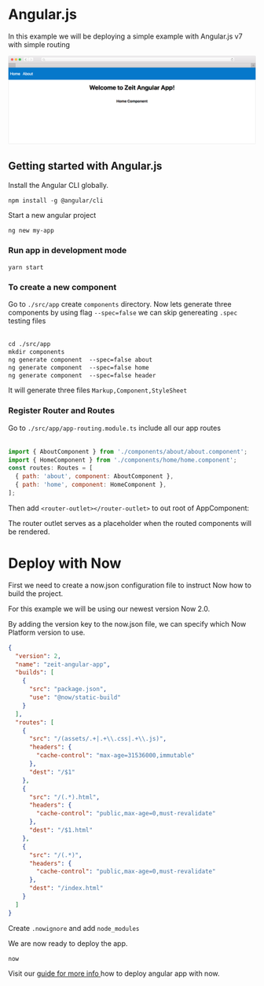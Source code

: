 # Angular.js

In this example we will be deploying a simple example with Angular.js v7 with simple routing

![App Sample](./sample/app-sample-safari.png)


## Getting started with Angular.js

Install the Angular CLI globally.

```
npm install -g @angular/cli
```

Start a new angular project

```
ng new my-app
```

### Run app in development mode

```
yarn start
```

### To create a new component

Go to `./src/app` create `components` directory. Now lets generate three components by using flag `--spec=false` we can skip genereating `.spec` testing files

```

cd ./src/app
mkdir components
ng generate component  --spec=false about
ng generate component  --spec=false home
ng generate component  --spec=false header

```

It will generate three files `Markup,Component,StyleSheet`

### Register Router and Routes

Go to `./src/app/app-routing.module.ts` include all our app routes

```js

import { AboutComponent } from './components/about/about.component';
import { HomeComponent } from './components/home/home.component';
const routes: Routes = [
  { path: 'about', component: AboutComponent },
  { path: 'home', component: HomeComponent },
];

```

Then add `<router-outlet></router-outlet>` to out root of AppComponent:

The router outlet serves as a placeholder when the routed components will be rendered.

# Deploy with Now

First we need to create a now.json configuration file to instruct Now how to build the project.

For this example we will be using our newest version Now 2.0.

By adding the version key to the now.json file, we can specify which Now Platform version to use.

```json
{
  "version": 2,
  "name": "zeit-angular-app",
  "builds": [
    {
      "src": "package.json",
      "use": "@now/static-build"
    }
  ],
  "routes": [
    {
      "src": "/(assets/.+|.+\\.css|.+\\.js)",
      "headers": {
        "cache-control": "max-age=31536000,immutable"
      },
      "dest": "/$1"
    },
    {
      "src": "/(.*).html",
      "headers": {
        "cache-control": "public,max-age=0,must-revalidate"
      },
      "dest": "/$1.html"
    },
    {
      "src": "/(.*)",
      "headers": {
        "cache-control": "public,max-age=0,must-revalidate"
      },
      "dest": "/index.html"
    }
  ]
}
```

Create `.nowignore` and add `node_modules`

We are now ready to deploy the app.
```
now
```
Visit our [guide for more info ](https://zeit.co/guides/deploying-angular-with-now) how to deploy angular app with now.